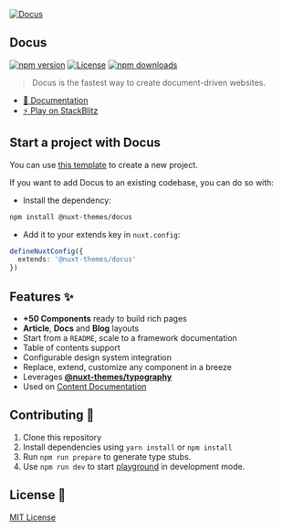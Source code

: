 [![Docus](https://user-images.githubusercontent.com/904724/194751054-9a267ea6-be9d-420b-9935-c76bf30baaf3.png)](https://docus.dev)

## Docus

[![npm version][npm-version-src]][npm-version-href]
[![License][license-src]][license-href]
[![npm downloads][npm-downloads-src]][npm-downloads-href]

> Docus is the fastest way to create document-driven websites.

- [📄 Documentation](https://docus.dev)
- [⚡️ Play on StackBlitz](https://stackblitz.com/github/nuxt-themes/docus-starter)

## Start a project with Docus

You can use [this template](https://github.com/nuxt-themes/docus-starter) to create a new project.

If you want to add Docus to an existing codebase, you can do so with:

- Install the dependency:

```bash
npm install @nuxt-themes/docus
```

- Add it to your extends key in `nuxt.config`:

```ts
defineNuxtConfig({
  extends: '@nuxt-themes/docus'
})
```

## Features ✨

- **+50 Components** ready to build rich pages
- **Article**, **Docs** and **Blog** layouts
- Start from a `README`, scale to a framework documentation
- Table of contents support
- Configurable design system integration
- Replace, extend, customize any component in a breeze
- Leverages [**@nuxt-themes/typography**](https://github.com/nuxt-themes/typography)
- Used on [Content Documentation](https://content.nuxtjs.org)

## Contributing 🙏

1. Clone this repository
2. Install dependencies using `yarn install` or `npm install`
3. Run `npm run prepare` to generate type stubs.
4. Use `npm run dev` to start [playground](./playground) in development mode.

## License 📎

[MIT License](./LICENSE)

<!-- Badges -->
[npm-version-src]: https://img.shields.io/npm/v/@nuxt-themes/docus/latest.svg?style=flat&colorA=002438&colorB=28CF8D
[npm-version-href]: https://npmjs.com/package/@nuxt-themes/docus

[npm-downloads-src]: https://img.shields.io/npm/dt/@nuxt-themes/docus.svg?style=flat&colorA=002438&colorB=28CF8D
[npm-downloads-href]: https://npmjs.com/package/@nuxt-themes/docus

[license-src]: https://img.shields.io/github/license/nuxt-themes/docus.svg?style=flat&colorA=002438&colorB=28CF8D
[license-href]: https://github.com/nuxt-themes/docus/blob/main/LICENSE
